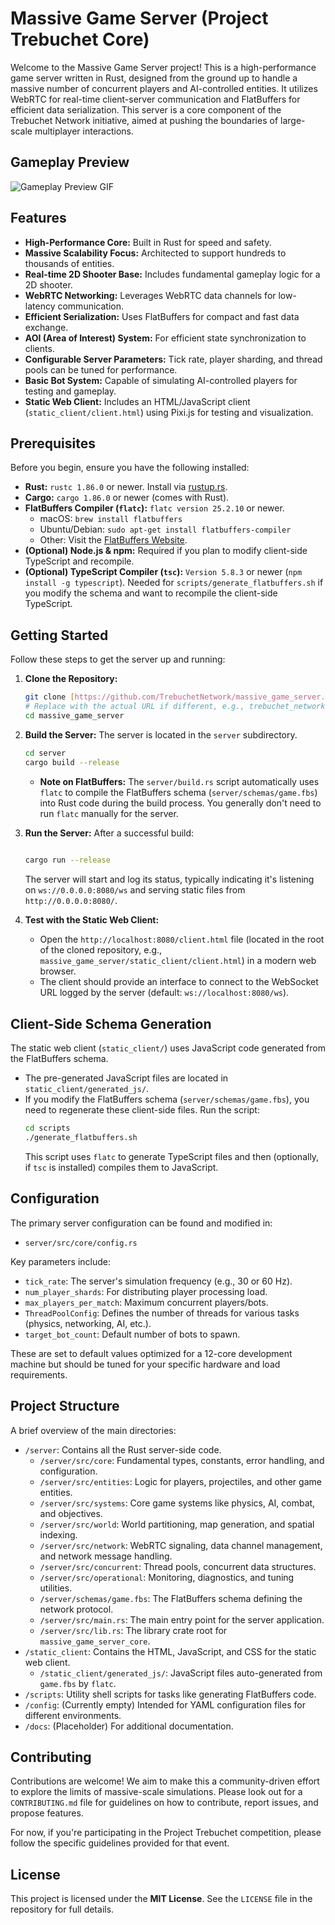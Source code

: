 # Massive Game Server (Project Trebuchet Core)

Welcome to the Massive Game Server project! This is a high-performance game server written in Rust, designed from the ground up to handle a massive number of concurrent players and AI-controlled entities. It utilizes WebRTC for real-time client-server communication and FlatBuffers for efficient data serialization. This server is a core component of the Trebuchet Network initiative, aimed at pushing the boundaries of large-scale multiplayer interactions.

## Gameplay Preview
![Gameplay Preview GIF](massive_game_server_demo.gif)

## Features

* **High-Performance Core:** Built in Rust for speed and safety.
* **Massive Scalability Focus:** Architected to support hundreds to thousands of entities.
* **Real-time 2D Shooter Base:** Includes fundamental gameplay logic for a 2D shooter.
* **WebRTC Networking:** Leverages WebRTC data channels for low-latency communication.
* **Efficient Serialization:** Uses FlatBuffers for compact and fast data exchange.
* **AOI (Area of Interest) System:** For efficient state synchronization to clients.
* **Configurable Server Parameters:** Tick rate, player sharding, and thread pools can be tuned for performance.
* **Basic Bot System:** Capable of simulating AI-controlled players for testing and gameplay.
* **Static Web Client:** Includes an HTML/JavaScript client (`static_client/client.html`) using Pixi.js for testing and visualization.

## Prerequisites

Before you begin, ensure you have the following installed:

* **Rust:** `rustc 1.86.0` or newer. Install via [rustup.rs](https://rustup.rs/).
* **Cargo:** `cargo 1.86.0` or newer (comes with Rust).
* **FlatBuffers Compiler (`flatc`):** `flatc version 25.2.10` or newer.
    * macOS: `brew install flatbuffers`
    * Ubuntu/Debian: `sudo apt-get install flatbuffers-compiler`
    * Other: Visit the [FlatBuffers Website](https://google.github.io/flatbuffers/).
* **(Optional) Node.js & npm:** Required if you plan to modify client-side TypeScript and recompile.
* **(Optional) TypeScript Compiler (`tsc`):** `Version 5.8.3` or newer (`npm install -g typescript`). Needed for `scripts/generate_flatbuffers.sh` if you modify the schema and want to recompile the client-side TypeScript.

## Getting Started

Follow these steps to get the server up and running:

1.  **Clone the Repository:**
    ```bash
    git clone [https://github.com/TrebuchetNetwork/massive_game_server.git](https://github.com/TrebuchetNetwork/massive_game_server.git) 
    # Replace with the actual URL if different, e.g., trebuchet_network
    cd massive_game_server 
    ```

2.  **Build the Server:**
    The server is located in the `server` subdirectory.
    ```bash
    cd server
    cargo build --release
    ```
    * **Note on FlatBuffers:** The `server/build.rs` script automatically uses `flatc` to compile the FlatBuffers schema (`server/schemas/game.fbs`) into Rust code during the build process. You generally don't need to run `flatc` manually for the server.

3.  **Run the Server:**
    After a successful build:
    ```bash
     
    cargo run --release
    ```
    The server will start and log its status, typically indicating it's listening on `ws://0.0.0.0:8080/ws` and serving static files from `http://0.0.0.0:8080/`.

4.  **Test with the Static Web Client:**
    * Open the `http://localhost:8080/client.html` file (located in the root of the cloned repository, e.g., `massive_game_server/static_client/client.html`) in a modern web browser.
    * The client should provide an interface to connect to the WebSocket URL logged by the server (default: `ws://localhost:8080/ws`).

## Client-Side Schema Generation

The static web client (`static_client/`) uses JavaScript code generated from the FlatBuffers schema.
* The pre-generated JavaScript files are located in `static_client/generated_js/`.
* If you modify the FlatBuffers schema (`server/schemas/game.fbs`), you need to regenerate these client-side files. Run the script:
    ```bash
    cd scripts
    ./generate_flatbuffers.sh
    ```
    This script uses `flatc` to generate TypeScript files and then (optionally, if `tsc` is installed) compiles them to JavaScript.

## Configuration

The primary server configuration can be found and modified in:
* `server/src/core/config.rs`

Key parameters include:
* `tick_rate`: The server's simulation frequency (e.g., 30 or 60 Hz).
* `num_player_shards`: For distributing player processing load.
* `max_players_per_match`: Maximum concurrent players/bots.
* `ThreadPoolConfig`: Defines the number of threads for various tasks (physics, networking, AI, etc.).
* `target_bot_count`: Default number of bots to spawn.

These are set to default values optimized for a 12-core development machine but should be tuned for your specific hardware and load requirements.

## Project Structure

A brief overview of the main directories:

* `/server`: Contains all the Rust server-side code.
    * `/server/src/core`: Fundamental types, constants, error handling, and configuration.
    * `/server/src/entities`: Logic for players, projectiles, and other game entities.
    * `/server/src/systems`: Core game systems like physics, AI, combat, and objectives.
    * `/server/src/world`: World partitioning, map generation, and spatial indexing.
    * `/server/src/network`: WebRTC signaling, data channel management, and network message handling.
    * `/server/src/concurrent`: Thread pools, concurrent data structures.
    * `/server/src/operational`: Monitoring, diagnostics, and tuning utilities.
    * `/server/schemas/game.fbs`: The FlatBuffers schema defining the network protocol.
    * `/server/src/main.rs`: The main entry point for the server application.
    * `/server/src/lib.rs`: The library crate root for `massive_game_server_core`.
* `/static_client`: Contains the HTML, JavaScript, and CSS for the static web client.
    * `/static_client/generated_js/`: JavaScript files auto-generated from `game.fbs` by `flatc`.
* `/scripts`: Utility shell scripts for tasks like generating FlatBuffers code.
* `/config`: (Currently empty) Intended for YAML configuration files for different environments.
* `/docs`: (Placeholder) For additional documentation.

## Contributing

Contributions are welcome! We aim to make this a community-driven effort to explore the limits of massive-scale simulations. Please look out for a `CONTRIBUTING.md` file for guidelines on how to contribute, report issues, and propose features.

For now, if you're participating in the Project Trebuchet competition, please follow the specific guidelines provided for that event.

## License

This project is licensed under the **MIT License**. See the `LICENSE` file in the repository for full details.
